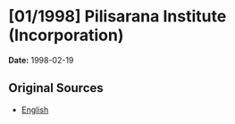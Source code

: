 # [01/1998] Pilisarana Institute (Incorporation)

**Date:** 1998-02-19

## Original Sources

- [English](https://documents.gov.lk/view/acts/1998/2/01-1998_E.pdf)
